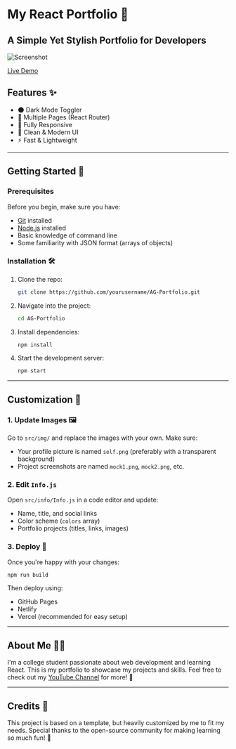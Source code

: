 # My React Portfolio 🚀

## A Simple Yet Stylish Portfolio for Developers

![Screenshot](https://user-images.githubusercontent.com/18350557/176953627-cd79fe83-0b84-4082-b79e-cc88da28f2e1.png)

[Live Demo](https://your-portfolio-link.com/)  

## Features ✨

- 🌑 Dark Mode Toggler
- 📖 Multiple Pages (React Router)
- 📱 Fully Responsive
- 🎨 Clean & Modern UI
- ⚡ Fast & Lightweight

---

## Getting Started 🚀

### Prerequisites

Before you begin, make sure you have:
- [Git](https://git-scm.com/) installed
- [Node.js](https://nodejs.org/en/download/) installed
- Basic knowledge of command line
- Some familiarity with JSON format (arrays of objects)

### Installation 🛠️

1. Clone the repo:
   ```bash
   git clone https://github.com/yourusername/AG-Portfolio.git
   ```
2. Navigate into the project:
   ```bash
   cd AG-Portfolio
   ```
3. Install dependencies:
   ```bash
   npm install
   ```
4. Start the development server:
   ```bash
   npm start
   ```

---

## Customization 🎨

### 1. Update Images 🖼️

Go to `src/img/` and replace the images with your own. Make sure:
- Your profile picture is named `self.png` (preferably with a transparent background)
- Project screenshots are named `mock1.png`, `mock2.png`, etc.

### 2. Edit `Info.js`

Open `src/info/Info.js` in a code editor and update:
- Name, title, and social links
- Color scheme (`colors` array)
- Portfolio projects (titles, links, images)

### 3. Deploy 🚀

Once you're happy with your changes:
```bash
npm run build
```
Then deploy using:
- GitHub Pages
- Netlify
- Vercel (recommended for easy setup)

---

## About Me 👨‍💻

I'm a college student passionate about web development and learning React. This is my portfolio to showcase my projects and skills. Feel free to check out my [YouTube Channel](https://www.youtube.com/@cloudwalker2186) for more! 🎥

---

## Credits 🙌

This project is based on a template, but heavily customized by me to fit my needs. Special thanks to the open-source community for making learning so much fun! 🚀
